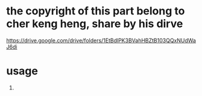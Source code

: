 # the copyright of this part belong to cher keng heng, share by his dirve

 https://drive.google.com/drive/folders/1EtBdlPK3BVahHBZtB103QQxNUdWaJ6di

 # usage

 1.
